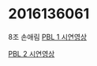 # 2016136061

8조 손애림
[PBL 1 시연영상](https://www.youtube.com/watch?v=JN3d7c0i4_Q&feature=share)

[PBL 2 시연영상](https://www.youtube.com/watch?v=RSvqPZ2ZGMc&feature=share)
